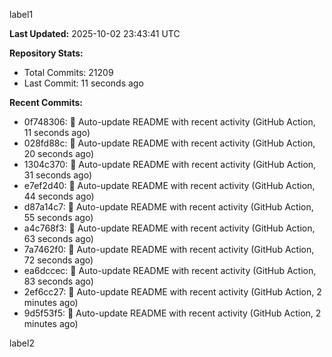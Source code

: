 
label1 
<!-- ACTIVITY_START -->
**Last Updated:** 2025-10-02 23:43:41 UTC

**Repository Stats:**
- Total Commits: 21209
- Last Commit: 11 seconds ago

**Recent Commits:**
- 0f748306: 🤖 Auto-update README with recent activity (GitHub Action, 11 seconds ago)
- 028fd88c: 🤖 Auto-update README with recent activity (GitHub Action, 20 seconds ago)
- 1304c370: 🤖 Auto-update README with recent activity (GitHub Action, 31 seconds ago)
- e7ef2d40: 🤖 Auto-update README with recent activity (GitHub Action, 44 seconds ago)
- d87a14c7: 🤖 Auto-update README with recent activity (GitHub Action, 55 seconds ago)
- a4c768f3: 🤖 Auto-update README with recent activity (GitHub Action, 63 seconds ago)
- 7a7462f0: 🤖 Auto-update README with recent activity (GitHub Action, 72 seconds ago)
- ea6dccec: 🤖 Auto-update README with recent activity (GitHub Action, 83 seconds ago)
- 2ef6cc27: 🤖 Auto-update README with recent activity (GitHub Action, 2 minutes ago)
- 9d5f53f5: 🤖 Auto-update README with recent activity (GitHub Action, 2 minutes ago)
<!-- ACTIVITY_END -->

label2
